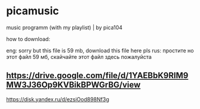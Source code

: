 # picamusic
music programm (with my playlist) | by pica104

how to download:

eng: sorry but this file is 59 mb, download this file here pls
rus: простите но этот файл 59 мб, скайчайте этот файл здесь пожалуйста

https://drive.google.com/file/d/1YAEBbK9RlM9MW3J36Op9KVBikBPWGrBG/view 
-
https://disk.yandex.ru/d/ezsiOod898Nf3g
